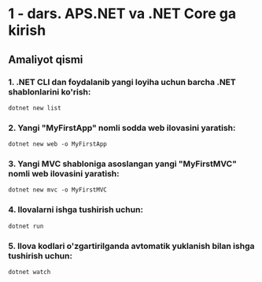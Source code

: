 # 1 - dars. APS.NET va .NET Core ga kirish

## Amaliyot qismi

### 1. .NET CLI dan foydalanib yangi loyiha uchun barcha .NET shablonlarini ko'rish:

```shell
dotnet new list
```

### 2. Yangi "MyFirstApp" nomli sodda web ilovasini yaratish:

```shell
dotnet new web -o MyFirstApp
```

### 3. Yangi MVC shabloniga asoslangan yangi "MyFirstMVC" nomli web ilovasini yaratish:

```shell
dotnet new mvc -o MyFirstMVC
```

### 4. Ilovalarni ishga tushirish uchun:

```shell
dotnet run
```

### 5. Ilova kodlari o'zgartirilganda avtomatik yuklanish bilan ishga tushirish uchun:

```shell
dotnet watch
```
